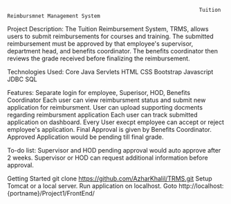                                                                   Tuition Reimbursmnet Management System 

Project Description:
The Tuition Reimbursement System, TRMS, allows users to submit reimbursements for courses and training. The submitted reimbursement must be approved by that employee's supervisor, department head, and benefits coordinator. The benefits coordinator then reviews the grade received before finalizing the reimbursement.

Technologies Used:
Core Java
Servlets
HTML
CSS
Bootstrap
Javascript
JDBC
SQL

Features:
Separate login for employee, Superisor, HOD, Benefits Coordinator
Each user can view reimbursment status and submit new application for reimbursment.
User can upload supporting docments regarding reimbursment application 
Each user can track submitted application on dashboard.
Every User execpt employee can accept or reject employee's application.
Final Approval is given by Benefits Coordinator.
Approved Application would be pending till final grade.

To-do list:
Supervisor and HOD pending approval would auto approve after 2 weeks.
Supervisor or HOD can request additional information before approval.

Getting Started
git clone https://github.com/AzharKhalil/TRMS.git 
Setup Tomcat or a local server.
Run application on localhost.
Goto http://localhost:{portname}/Project1/FrontEnd/

